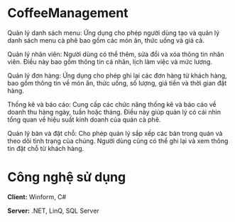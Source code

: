 # CoffeeManagement
Quản lý danh sách menu: Ứng dụng cho phép người dùng tạo và quản lý danh sách menu cà phê bao gồm các món ăn, thức uống và giá cả.

Quản lý nhân viên: Người dùng có thể thêm, sửa đổi và xóa thông tin nhân viên. Điều này bao gồm thông tin cá nhân, lịch làm việc và mức lương.

Quản lý đơn hàng: Ứng dụng cho phép ghi lại các đơn hàng từ khách hàng, bao gồm thông tin về món ăn, thức uống, số lượng, giá tiền và thời gian đặt hàng.

Thống kê và báo cáo: Cung cấp các chức năng thống kê và báo cáo về doanh thu hàng ngày, tuần hoặc tháng. Điều này giúp quản lý có cái nhìn tổng quan về hiệu suất kinh doanh của quán cà phê.

Quản lý bàn và đặt chỗ: Cho phép quản lý sắp xếp các bàn trong quán và theo dõi tình trạng của chúng. Người dùng cũng có thể ghi lại và xem thông tin đặt chỗ từ khách hàng.
# Công nghệ sử dụng
**Client:** Winform, C#

**Server:** .NET, LinQ, SQL Server
